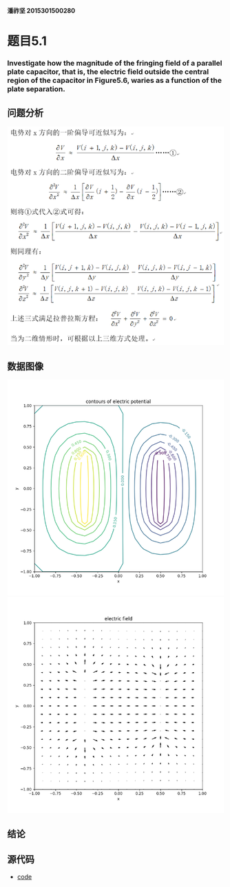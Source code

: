 #### 潘祚坚 2015301500280
# 题目5.1
### Investigate how the magnitude of the fringing field of a parallel plate capacitor, that is, the electric field outside the central region of the capacitor in Figure5.6, waries as a function of the plate separation.
## 问题分析
![analysis](https://github.com/paaaaaan/Computational_physics_2015301500280/blob/11.0/analysis.png)
## 数据图像
![picture1](https://github.com/paaaaaan/Computational_physics_2015301500280/blob/11.0/1.png)
![picture1](https://github.com/paaaaaan/Computational_physics_2015301500280/blob/11.0/2.png)
## 结论

## 源代码
- [code]()

